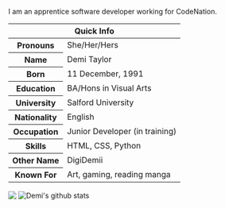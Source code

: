 <table>
<!-- <caption>Demi Taylor</caption> -->
 <p>I am an apprentice software developer working for CodeNation.</p>
<thead>
<tr>
<th colspan="2">Quick Info</th>
</tr>
</thead>
<tbody>
 <tr><th scope='row'>Pronouns</th><td>She/Her/Hers</td></tr>
 <tr><th scope='row'>Name</th><td>Demi Taylor</td></tr>
<tr><th scope='row'>Born</th><td><time datetime="2002-01-11 08:00">11 December, 1991</time></td></tr>
<tr><th scope='row'>Education</th><td>BA/Hons in Visual Arts</td></tr>
<tr><th scope='row'>University</th><td>Salford University</td></tr>
<tr><th scope='row'>Nationality</th><td>English</td></tr>
<tr><th scope='row'>Occupation</th><td>Junior Developer (in training)</td></tr>
<tr><th scope='row'>Skills</th><td>HTML, CSS, Python</td></tr>
<tr><th scope='row'>Other Name</th><td>DigiDemii</td></tr>
 <tr><th scope='row'>Known For</th><td>Art, gaming, reading manga</td></tr>
 </tbody>
</table>


<img align="center" src="https://github-readme-stats.vercel.app/api/top-langs/?username=DigiDemii&layout=compact&theme=radical" />
<img align="center" src="https://github-readme-stats.vercel.app/api?username=DigiDemii&show_icons=true&include_all_commits=true&theme=radical" alt="Demi's github stats" />
